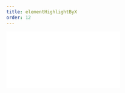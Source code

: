 ```yaml
---
title: elementHighlightByX
order: 12
---
```


<embed src="@/docs/manual/core/interaction/elementHighlightByX.zh.md"></embed>
